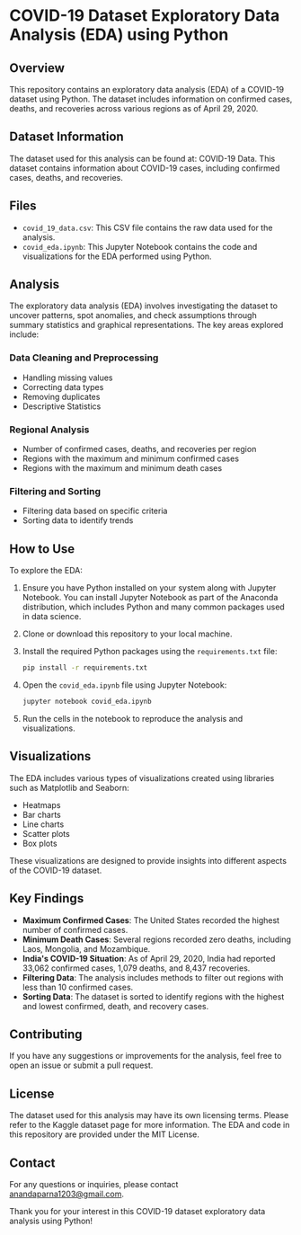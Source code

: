 # COVID-19 Dataset Exploratory Data Analysis (EDA) using Python

## Overview
This repository contains an exploratory data analysis (EDA) of a COVID-19 dataset using Python. The dataset includes information on confirmed cases, deaths, and recoveries across various regions as of April 29, 2020.

## Dataset Information
The dataset used for this analysis can be found at: COVID-19 Data. This dataset contains information about COVID-19 cases, including confirmed cases, deaths, and recoveries.

## Files
- `covid_19_data.csv`: This CSV file contains the raw data used for the analysis.
- `covid_eda.ipynb`: This Jupyter Notebook contains the code and visualizations for the EDA performed using Python.

## Analysis
The exploratory data analysis (EDA) involves investigating the dataset to uncover patterns, spot anomalies, and check assumptions through summary statistics and graphical representations. The key areas explored include:

### Data Cleaning and Preprocessing
- Handling missing values
- Correcting data types
- Removing duplicates
- Descriptive Statistics

### Regional Analysis
- Number of confirmed cases, deaths, and recoveries per region
- Regions with the maximum and minimum confirmed cases
- Regions with the maximum and minimum death cases

### Filtering and Sorting
- Filtering data based on specific criteria
- Sorting data to identify trends

## How to Use
To explore the EDA:
1. Ensure you have Python installed on your system along with Jupyter Notebook. You can install Jupyter Notebook as part of the Anaconda distribution, which includes Python and many common packages used in data science.

2. Clone or download this repository to your local machine.

3. Install the required Python packages using the `requirements.txt` file:
    ```bash
    pip install -r requirements.txt
    ```

4. Open the `covid_eda.ipynb` file using Jupyter Notebook:
    ```bash
    jupyter notebook covid_eda.ipynb
    ```

5. Run the cells in the notebook to reproduce the analysis and visualizations.

## Visualizations
The EDA includes various types of visualizations created using libraries such as Matplotlib and Seaborn:
- Heatmaps
- Bar charts
- Line charts
- Scatter plots
- Box plots

These visualizations are designed to provide insights into different aspects of the COVID-19 dataset.

## Key Findings
- **Maximum Confirmed Cases**: The United States recorded the highest number of confirmed cases.
- **Minimum Death Cases**: Several regions recorded zero deaths, including Laos, Mongolia, and Mozambique.
- **India's COVID-19 Situation**: As of April 29, 2020, India had reported 33,062 confirmed cases, 1,079 deaths, and 8,437 recoveries.
- **Filtering Data**: The analysis includes methods to filter out regions with less than 10 confirmed cases.
- **Sorting Data**: The dataset is sorted to identify regions with the highest and lowest confirmed, death, and recovery cases.

## Contributing
If you have any suggestions or improvements for the analysis, feel free to open an issue or submit a pull request.

## License
The dataset used for this analysis may have its own licensing terms. Please refer to the Kaggle dataset page for more information. The EDA and code in this repository are provided under the MIT License.

## Contact
For any questions or inquiries, please contact [anandaparna1203@gmail.com](mailto:anandaparna1203@gmail.com).

Thank you for your interest in this COVID-19 dataset exploratory data analysis using Python!
